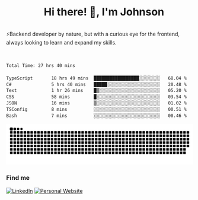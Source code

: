 <div id="user-content-toc">
  <ul align="center">
    <summary><h1 style="display: inline-block">Hi there! 👋, I'm Johnson</h1></summary>
  </ul>
</div>

⚡Backend developer by nature, but with a curious eye for the frontend, always looking to learn and expand my skills.

<br>


<!--START_SECTION:waka-->

```txt
Total Time: 27 hrs 40 mins

TypeScript       18 hrs 49 mins  █████████████████░░░░░░░░   68.04 %
C#               5 hrs 40 mins   █████░░░░░░░░░░░░░░░░░░░░   20.48 %
Text             1 hr 26 mins    █▒░░░░░░░░░░░░░░░░░░░░░░░   05.20 %
CSS              58 mins         █░░░░░░░░░░░░░░░░░░░░░░░░   03.54 %
JSON             16 mins         ▒░░░░░░░░░░░░░░░░░░░░░░░░   01.02 %
TSConfig         8 mins          ░░░░░░░░░░░░░░░░░░░░░░░░░   00.51 %
Bash             7 mins          ░░░░░░░░░░░░░░░░░░░░░░░░░   00.46 %
```

<!--END_SECTION:waka-->


<img  src="https://github.com/1999AZZAR/1999AZZAR/blob/main/resources/img/grid-snake.svg"
       alt="snake" /></a>

### Find me
<a href="https://www.linkedin.com/in/dusabe-johnson" target="_blank"><img src="https://img.shields.io/badge/LinkedIn-%230077B5.svg?&style=flat&logo=linkedin&logoColor=white" alt="LinkedIn"></a>
‎‎ [![Personal Website](https://img.shields.io/badge/visit-Johnson.rw-blue)](https://johnson.rw/)
